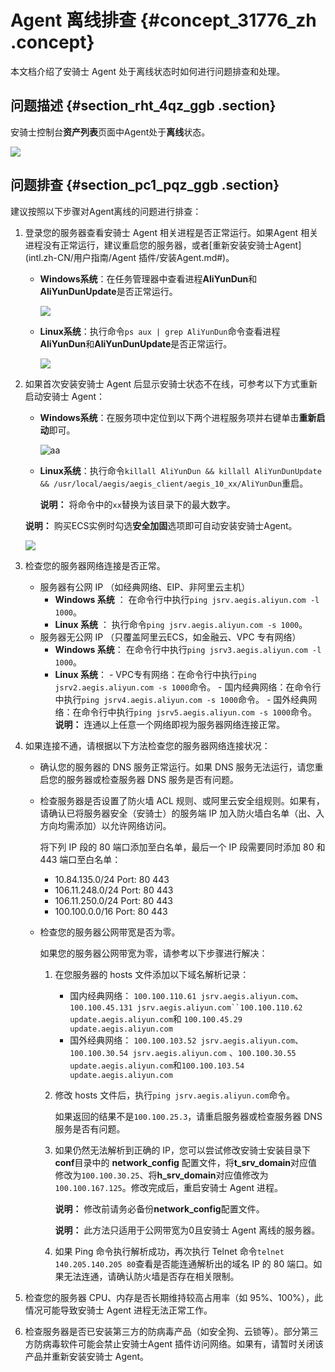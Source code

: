 # Agent 离线排查 {#concept_31776_zh .concept}

本文档介绍了安骑士 Agent 处于离线状态时如何进行问题排查和处理。

## 问题描述 {#section_rht_4qz_ggb .section}

安骑士控制台**资产列表**页面中Agent处于**离线**状态。

![](http://static-aliyun-doc.oss-cn-hangzhou.aliyuncs.com/assets/img/81988/155107742535753_zh-CN.png)

## 问题排查 {#section_pc1_pqz_ggb .section}

建议按照以下步骤对Agent离线的问题进行排查：

1.  登录您的服务器查看安骑士 Agent 相关进程是否正常运行。如果Agent 相关进程没有正常运行，建议重启您的服务器，或者[重新安装安骑士Agent](intl.zh-CN/用户指南/Agent 插件/安装Agent.md#)。
    -   **Windows系统**：在任务管理器中查看进程**AliYunDun**和**AliYunDunUpdate**是否正常运行。

        ![](http://static-aliyun-doc.oss-cn-hangzhou.aliyuncs.com/assets/img/81988/155107742535704_zh-CN.png)

    -   **Linux系统**：执行命令`ps aux | grep AliYunDun`命令查看进程**AliYunDun**和**AliYunDunUpdate**是否正常运行。

        ![](http://static-aliyun-doc.oss-cn-hangzhou.aliyuncs.com/assets/img/81988/155107742535736_zh-CN.png)

2.  如果首次安装安骑士 Agent 后显示安骑士状态不在线，可参考以下方式重新启动安骑士 Agent：

    -   **Windows系统**：在服务项中定位到以下两个进程服务项并右键单击**重新启动**即可。

        ![aa](http://docs-aliyun.cn-hangzhou.oss.aliyun-inc.com/assets/pic/31776/cn_zh/1505713814118/image.png)

    -   **Linux系统**：执行命令`killall AliYunDun && killall AliYunDunUpdate && /usr/local/aegis/aegis_client/aegis_10_xx/AliYunDun`重启。

        **说明：** 将命令中的`xx`替换为该目录下的最大数字。

    **说明：** 购买ECS实例时勾选**安全加固**选项即可自动安装安骑士Agent。

    ![](http://static-aliyun-doc.oss-cn-hangzhou.aliyuncs.com/assets/img/81988/155107742535748_zh-CN.png)

3.  检查您的服务器网络连接是否正常。

    -   服务器有公网 IP （如经典网络、EIP、非阿里云主机）
        -   **Windows 系统** ： 在命令行中执行`ping jsrv.aegis.aliyun.com -l 1000`。
        -   **Linux 系统** ： 执行命令`ping jsrv.aegis.aliyun.com -s 1000`。
    -   服务器无公网 IP （只覆盖阿里云ECS，如金融云、VPC 专有网络）
        -    **Windows 系统**： 在命令行中执行`ping jsrv3.aegis.aliyun.com -l 1000`。
        -    **Linux 系统**：
            -   VPC专有网络：在命令行中执行`ping jsrv2.aegis.aliyun.com -s 1000`命令。
            -   国内经典网络：在命令行中执行`ping jsrv4.aegis.aliyun.com -s 1000`命令。
            -   国外经典网络：在命令行中执行`ping jsrv5.aegis.aliyun.com -s 1000`命令。
    **说明：** 连通以上任意一个网络即视为服务器网络连接正常。

4.  如果连接不通，请根据以下方法检查您的服务器网络连接状况：
    -   确认您的服务器的 DNS 服务正常运行。如果 DNS 服务无法运行，请您重启您的服务器或检查服务器 DNS 服务是否有问题。
    -   检查服务器是否设置了防火墙 ACL 规则、或阿里云安全组规则。如果有，请确认已将服务器安全（安骑士）的服务端 IP 加入防火墙白名单（出、入方向均需添加）以允许网络访问。

        将下列 IP 段的 80 端口添加至白名单，最后一个 IP 段需要同时添加 80 和 443 端口至白名单：

        -   10.84.135.0/24 Port: 80 443
        -   106.11.248.0/24 Port: 80 443
        -   106.11.250.0/24 Port: 80 443
        -   100.100.0.0/16 Port: 80 443
    -   检查您的服务器公网带宽是否为零。

        如果您的服务器公网带宽为零，请参考以下步骤进行解决：

        1.  在您服务器的 hosts 文件添加以下域名解析记录：
            -   国内经典网络： `100.100.110.61 jsrv.aegis.aliyun.com`、`100.100.45.131 jsrv.aegis.aliyun.com``100.100.110.62 update.aegis.aliyun.com`和 `100.100.45.29 update.aegis.aliyun.com`
            -   国外经典网络： `100.100.103.52 jsrv.aegis.aliyun.com`、`100.100.30.54 jsrv.aegis.aliyun.com` 、`100.100.30.55 update.aegis.aliyun.com`和`100.100.103.54 update.aegis.aliyun.com`
        2.  修改 hosts 文件后，执行`ping jsrv.aegis.aliyun.com`命令。

            如果返回的结果不是`100.100.25.3`，请重启服务器或检查服务器 DNS 服务是否有问题。

        3.  如果仍然无法解析到正确的 IP，您可以尝试修改安骑士安装目录下 **conf**目录中的 **network\_config** 配置文件，将**t\_srv\_domain**对应值修改为`100.100.30.25`、将**h\_srv\_domain**对应值修改为`100.100.167.125`。修改完成后，重启安骑士 Agent 进程。

            **说明：** 修改前请务必备份**network\_config**配置文件。

            **说明：** 此方法只适用于公网带宽为0且安骑士 Agent 离线的服务器。

        4.  如果 Ping 命令执行解析成功，再次执行 Telnet 命令`telnet 140.205.140.205 80`查看是否能连通解析出的域名 IP 的 80 端口。如果无法连通，请确认防火墙是否存在相关限制。
5.  检查您的服务器 CPU、内存是否长期维持较高占用率（如 95%、100%），此情况可能导致安骑士 Agent 进程无法正常工作。
6.  检查服务器是否已安装第三方的防病毒产品（如安全狗、云锁等）。部分第三方防病毒软件可能会禁止安骑士Agent 插件访问网络。如果有，请暂时关闭该产品并重新安装安骑士 Agent。


